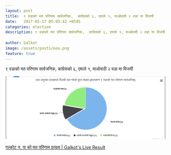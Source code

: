 ```yaml
---
layout: post
title:  ९ वडाको मत परिणाम सार्वजनिक,  कांग्रेसको ६, एमाले १, माओवादी २ वडा मा विजयी 
date:   2017-05-17 05:05:42 +0545
categories: election
description: ९ वडाको मत परिणाम सार्वजनिक,  कांग्रेसको ६, एमाले १, माओवादी २ वडा मा विजयी   ...| Galkot Municipality News, FM, Khabar, Information, Election, Local

author: Galkot
image: /assets/posts/ooo.png
feature: true
---
```

९ वडाको मत परिणाम सार्वजनिक,  कांग्रेसको ६, एमाले १, माओवादी २ वडा मा विजयी


<img src="/assets/posts/ooo.png" alt="sd">


<br>


<a href="/election"> गल्कोट न. पा को मत परिणाम प्रतक्ष्य | Galkot's Live Result</a>




<br>

